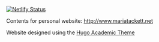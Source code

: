 [![Netlify Status](https://api.netlify.com/api/v1/badges/8c187114-28cf-4a50-a013-027f4443e1f6/deploy-status)](https://app.netlify.com/sites/mariatackett/deploys)

Contents for personal website: http://www.mariatackett.net

Website designed using the [Hugo Academic Theme](https://themes.gohugo.io/academic/)
